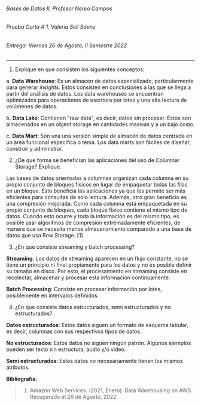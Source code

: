 ###### Bases de Datos II, Profesor Nereo Campos
###### Prueba Corta # 1, Valeria Sell Sáenz
###### Entrega: Viernes 26 de Agosto, II Semestre 2022

----

1. Explique en que consisten los siguientes conceptos:

a. __Data Warehouse__: Es un almacen de datos especializado, particularmente para generar _insights_. Estos consisten en conclusiones a las que se llega a partir del análisis de datos. Los data warehouses se encuentran optimizados para operaciones de escritura por lotes y una alta lectura de volúmenes de datos.

b. __Data Lake__: Contienen "raw data", es decir, datos sin procesar. Estos son almacenados en un object storage en cantidades masivas y a un bajo costo.

c. __Data Mart__: Son una una versión simple de almacén de datos centrada en un área funcional específica o tema. Los data marts son fáciles de diseñar, construir y administrar.

2. ¿De que forma se benefician las aplicaciones del uso de Columnar Storage?
Explique.

Las bases de datos orientadas a columnas organizan cada columna en su propio conjunto de bloques físicos en lugar de empaquetar todas las filas en un bloque. Esto beneficia las aplicaciones ya que les permite ser más eficientes para consultas de solo lectura. Además, otro gran beneficio es una compresión mejorada. Como cada columna está empaquetada en su propio conjunto de bloques, cada bloque físico contiene el mismo tipo de datos. Cuando esto ocurre y toda la información es del mismo tipo, es posible usar algoritmos de compresión extremadamente eficientes, de manera que se necesita menos almacenamiento comparado a una base de datos que usa Row Storage. [1]

3. ¿En que consiste streaming y batch processing?

__Streaming__: Los datos de streaming aparecen en un flujo constante, no se tiene un principio ni final propiamente para los datos y no es posible definir su tamaño en disco. Por esto, el procesamiento en streaming consiste en recolectar, almacenar y procesar esta información continuamente. 

__Batch Processing__: Consiste en procesar información por lotes, posiblemente en intervalos definidos. 

4. ¿En que consiste datos estructurados, semi estructurados y no estructurados?

__Datos estructurados__: Estos datos siguen un formato de esquema tabular, es decir, columnas con sus respectivos tipos de datos.

__No estructurados__: Estos datos no siguen ningún patrón. Algunos ejemplos pueden ser texto sin estructura, audio y/o video.

__Semi estructurados__: Estos datos no necesariamente tienen los mismos atributos. 

__Bibliografía__:
> 1. Amazon Web Services. (2021, Enero). Data Warehousing on AWS. Recuperado el 26 de Agosto, 2022
